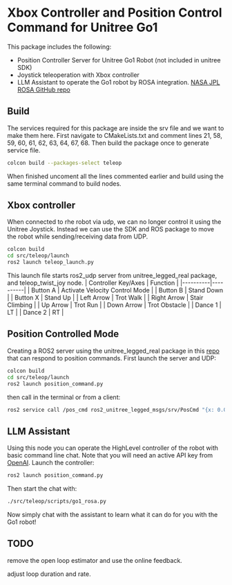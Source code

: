 
# Xbox Controller and Position Control Command for Unitree Go1

This package includes the following:
- Position Controller Server for Unitree Go1 Robot (not included in unitree SDK)
- Joystick teleoperation with Xbox controller
- LLM Assistant to operate the Go1 robot by ROSA integration. [NASA JPL ROSA GitHub repo](https://github.com/nasa-jpl/ROSA)


## Build
The services required for this package are inside the srv file and we want to make them here. First navigate to CMakeLists.txt and comment lines 21, 58, 59, 60, 61, 62, 63, 64, 67, 68. Then build the package once to generate service file.
``` bash
colcon build --packages-select teleop
```
When finished uncoment all the lines commented earlier and build using the same terminal command to build nodes.

## Xbox controller

When connected to rhe robot via udp, we can no longer control it using the Unitree Joystick. Instead we can use the SDK and ROS package to move the robot while sending/receiving data from UDP.

``` bash
colcon build
cd src/teleop/launch
ros2 launch teleop_launch.py 
```

This launch file starts ros2_udp server from unitree_legged_real package, and teleop_twist_joy node.
| Controller Key/Axes | Function |
|----------|----------|
| Button A    | Activate Velocity Control Mode    |
| Button B    | Stand Down    |
| Button X    | Stand Up    |
| Left Arrow    | Trot Walk    |
| Right Arrow    | Stair Climbing    |
| Up Arrow    | Trot Run    |
| Down Arrow    | Trot Obstacle    |
| Dance 1    | LT    |
| Dance 2    | RT    |

## Position Controlled Mode

Creating a ROS2 server using the unitree_legged_real package in this [repo](https://github.com/unitreerobotics/unitree_ros2_to_real) that can respond to position commands.
First launch the server and UDP:

```bash
colcon build
cd src/teleop/launch
ros2 launch position_command.py 
```

then call in the terminal or from a client:

``` bash
ros2 service call /pos_cmd ros2_unitree_legged_msgs/srv/PosCmd "{x: 0.0, y: 0.0, phi: 0.0}"
```
## LLM Assistant
Using this node you can operate the HighLevel controller of the robot with basic command line chat. Note that you will need an active API key from [OpenAI](https://platform.openai.com/account/api-keys). Launch the controller:
```bash
ros2 launch position_command.py 
```
Then start the chat with:
```bash
./src/teleop/scripts/go1_rosa.py
```
Now simply chat with the assistant to learn what it can do for you with the Go1 robot!

## TODO

remove the open loop estimator and use the online feedback.

adjust loop duration and rate.
